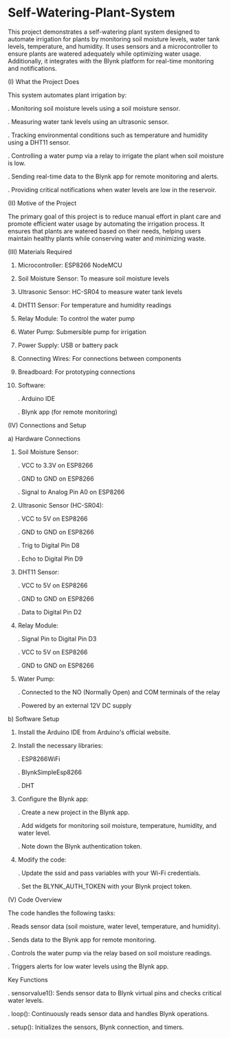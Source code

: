# Self-Watering-Plant-System


This project demonstrates a self-watering plant system designed to automate irrigation for plants by monitoring soil moisture levels, water tank levels, temperature, and humidity. It uses sensors and a microcontroller to ensure plants are watered adequately while optimizing water usage. Additionally, it integrates with the Blynk platform for real-time monitoring and notifications.

(I) What the Project Does

This system automates plant irrigation by:

  . Monitoring soil moisture levels using a soil moisture sensor.

  . Measuring water tank levels using an ultrasonic sensor.

  . Tracking environmental conditions such as temperature and humidity using a DHT11 sensor.

  . Controlling a water pump via a relay to irrigate the plant when soil moisture is low.

  . Sending real-time data to the Blynk app for remote monitoring and alerts.

  . Providing critical notifications when water levels are low in the reservoir.


  
(II) Motive of the Project

The primary goal of this project is to reduce manual effort in plant care and promote efficient water usage by automating the irrigation process. It ensures that plants are watered based on their needs, helping users maintain healthy plants while conserving water and minimizing waste.



(III) Materials Required

  1. Microcontroller: ESP8266 NodeMCU

  2. Soil Moisture Sensor: To measure soil moisture levels

  3. Ultrasonic Sensor: HC-SR04 to measure water tank levels

  4. DHT11 Sensor: For temperature and humidity readings

  5. Relay Module: To control the water pump

  6. Water Pump: Submersible pump for irrigation

  7. Power Supply: USB or battery pack

  8. Connecting Wires: For connections between components

  9. Breadboard: For prototyping connections

  10. Software:

        . Arduino IDE

        . Blynk app (for remote monitoring)

      

(IV) Connections and Setup

a) Hardware Connections

  1. Soil Moisture Sensor:

      . VCC to 3.3V on ESP8266

      . GND to GND on ESP8266

      . Signal to Analog Pin A0 on ESP8266

  2. Ultrasonic Sensor (HC-SR04):

      . VCC to 5V on ESP8266

      . GND to GND on ESP8266

      . Trig to Digital Pin D8

      . Echo to Digital Pin D9

  3. DHT11 Sensor:

      . VCC to 5V on ESP8266

      . GND to GND on ESP8266

      . Data to Digital Pin D2

  4. Relay Module:

      . Signal Pin to Digital Pin D3

      . VCC to 5V on ESP8266

      . GND to GND on ESP8266

  5. Water Pump:

      . Connected to the NO (Normally Open) and COM terminals of the relay

      . Powered by an external 12V DC supply
     

b) Software Setup

  1. Install the Arduino IDE from Arduino's official website.

  2. Install the necessary libraries:

      . ESP8266WiFi

      . BlynkSimpleEsp8266

      . DHT

  3. Configure the Blynk app:

      . Create a new project in the Blynk app.

      . Add widgets for monitoring soil moisture, temperature, humidity, and water level.

      . Note down the Blynk authentication token.

  4. Modify the code:

      . Update the ssid and pass variables with your Wi-Fi credentials.

      . Set the BLYNK_AUTH_TOKEN with your Blynk project token.

     

(V) Code Overview

The code handles the following tasks:

  . Reads sensor data (soil moisture, water level, temperature, and humidity).

  . Sends data to the Blynk app for remote monitoring.

  . Controls the water pump via the relay based on soil moisture readings.

  . Triggers alerts for low water levels using the Blynk app.

Key Functions

  . sensorvalue1(): Sends sensor data to Blynk virtual pins and checks critical water levels.

  . loop(): Continuously reads sensor data and handles Blynk operations.

  . setup(): Initializes the sensors, Blynk connection, and timers.

